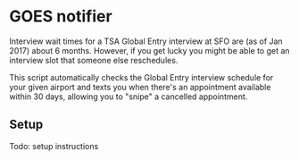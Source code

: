 # GOES notifier

Interview wait times for a TSA Global Entry interview at SFO are (as of Jan 2017) about 6 months. However, if you get lucky you might be able to get an interview slot that someone else reschedules.

This script automatically checks the Global Entry interview schedule for your given airport and texts you when there's an appointment available within 30 days, allowing you to "snipe" a cancelled appointment.

## Setup

Todo: setup instructions
